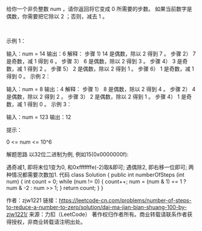 给你一个非负整数 num ，请你返回将它变成 0 所需要的步数。 如果当前数字是偶数，你需要把它除以 2 ；否则，减去 1 。

 

示例 1：

输入：num = 14
输出：6
解释：
步骤 1) 14 是偶数，除以 2 得到 7 。
步骤 2） 7 是奇数，减 1 得到 6 。
步骤 3） 6 是偶数，除以 2 得到 3 。
步骤 4） 3 是奇数，减 1 得到 2 。
步骤 5） 2 是偶数，除以 2 得到 1 。
步骤 6） 1 是奇数，减 1 得到 0 。
示例 2：

输入：num = 8
输出：4
解释：
步骤 1） 8 是偶数，除以 2 得到 4 。
步骤 2） 4 是偶数，除以 2 得到 2 。
步骤 3） 2 是偶数，除以 2 得到 1 。
步骤 4） 1 是奇数，减 1 得到 0 。
示例 3：

输入：num = 123
输出：12
 

提示：

0 <= num <= 10^6


解题思路
以32位二进制为例, 例如15(0x0000000f):

遇奇减1, 即将末位1变为0, 和0xfffffffe(-2)取&即可;
遇偶除2, 即右移一位即可;
两种情况都需要次数加1.
代码
class Solution {
    public int numberOfSteps (int num) {
        int count = 0;
        while (num != 0) {
            count++;
            num = (num & 1) == 1 ? num & -2 : num >> 1;
        }
        return count;
    }
}

作者：zjw1221
链接：https://leetcode-cn.com/problems/number-of-steps-to-reduce-a-number-to-zero/solution/dai-ma-jian-bian-shuang-100-by-zjw1221/
来源：力扣（LeetCode）
著作权归作者所有。商业转载请联系作者获得授权，非商业转载请注明出处。